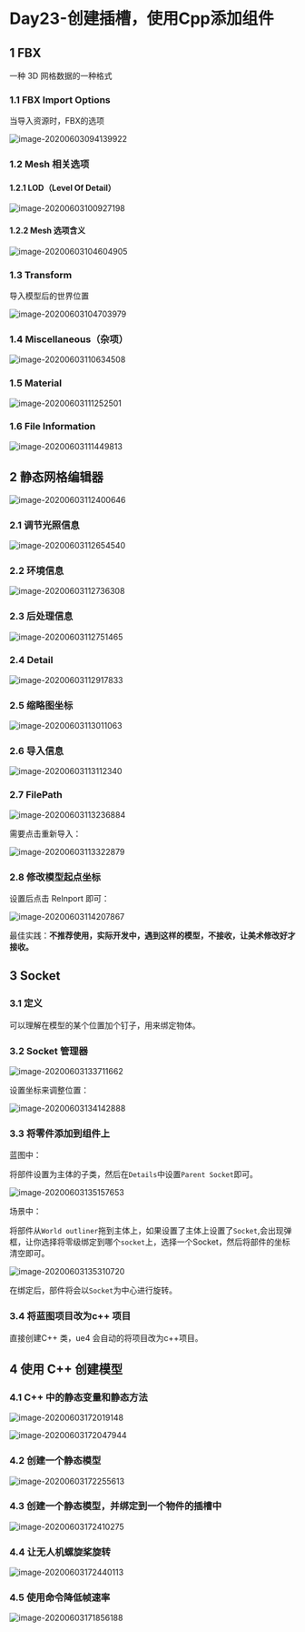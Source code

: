 # Day23-创建插槽，使用Cpp添加组件

## 1 FBX

一种 3D 网格数据的一种格式

### 1.1 FBX Import Options

当导入资源时，FBX的选项

![image-20200603094139922](../images/\image-20200603094139922.png)

### 1.2 Mesh 相关选项

#### 1.2.1 LOD（Level Of Detail）

![image-20200603100927198](../images/\image-20200603100927198.png)

#### 1.2.2 Mesh 选项含义

![image-20200603104604905](../images/\image-20200603104604905.png)

### 1.3 Transform

导入模型后的世界位置

![image-20200603104703979](../images/\image-20200603104703979.png)

### 1.4 Miscellaneous（杂项）

![image-20200603110634508](../images/\image-20200603110634508.png)



### 1.5 Material

![image-20200603111252501](../images/\image-20200603111252501.png)



### 1.6 File Information

![image-20200603111449813](../images/\image-20200603111449813.png)



## 2 静态网格编辑器

![image-20200603112400646](../images/\image-20200603112400646.png)

### 2.1 调节光照信息

![image-20200603112654540](../images/\image-20200603112654540.png)

### 2.2 环境信息

![image-20200603112736308](../images/\image-20200603112736308.png)

### 2.3 后处理信息

![image-20200603112751465](../images/\image-20200603112751465.png)

### 2.4 Detail

![image-20200603112917833](../images/\image-20200603112917833.png)

### 2.5 缩略图坐标

![image-20200603113011063](../images/\image-20200603113011063.png)

### 2.6 导入信息

![image-20200603113112340](../images/\image-20200603113112340.png)



### 2.7 FilePath

![image-20200603113236884](../images/\image-20200603113236884.png)

需要点击重新导入：

![image-20200603113322879](../images/\image-20200603113322879.png)

### 2.8 修改模型起点坐标

设置后点击 ReInport 即可：

![image-20200603114207867](../images/\image-20200603114207867.png)

最佳实践：**不推荐使用，实际开发中，遇到这样的模型，不接收，让美术修改好才接收。**



## 3 Socket

### 3.1 定义

可以理解在模型的某个位置加个钉子，用来绑定物体。

### 3.2 Socket 管理器

![image-20200603133711662](../images/\image-20200603133711662.png)

设置坐标来调整位置：

![image-20200603134142888](../images/\image-20200603134142888.png)

### 3.3 将零件添加到组件上

蓝图中：

将部件设置为主体的子类，然后在`Details`中设置`Parent Socket`即可。

![image-20200603135157653](../images/\image-20200603135157653.png)

场景中：

将部件从`World outliner`拖到主体上，如果设置了主体上设置了`Socket`,会出现弹框，让你选择将零级绑定到哪个`socket`上，选择一个Socket，然后将部件的坐标清空即可。

![image-20200603135310720](../images/\image-20200603135310720.png)



在绑定后，部件将会以`Socket`为中心进行旋转。

### 3.4 将蓝图项目改为c++ 项目

直接创建C++ 类，ue4 会自动的将项目改为c++项目。



## 4 使用 C++ 创建模型

### 4.1 C++ 中的静态变量和静态方法

![image-20200603172019148](../images/\image-20200603172019148.png)

![image-20200603172047944](../images/\image-20200603172047944.png)

### 4.2 创建一个静态模型

![image-20200603172255613](../images/\image-20200603172255613.png)

### 4.3 创建一个静态模型，并绑定到一个物件的插槽中

![image-20200603172410275](../images/\image-20200603172410275.png)



### 4.4 让无人机螺旋桨旋转

![image-20200603172440113](../images/\image-20200603172440113.png)

### 4.5 使用命令降低帧速率

![image-20200603171856188](../images/\image-20200603171856188.png)


